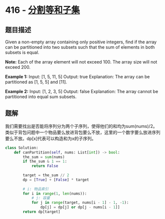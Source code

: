 # 416 - [分割等和子集](https://leetcode.com/problems/partition-equal-subset-sum/)

## 题目描述
Given a non-empty array containing only positive integers, find if the array can be partitioned into two subsets such that the sum of elements in both subsets is equal.

**Note:**
Each of the array element will not exceed 100.
The array size will not exceed 200.
 

**Example 1:**
	Input: [1, 5, 11, 5]
	Output: true
	Explanation: The array can be partitioned as [1, 5, 5] and [11].
 

**Example 2:**
	Input: [1, 2, 3, 5]
	Output: false
	Explanation: The array cannot be partitioned into equal sum subsets.


## 题解
我们需要找出是否能将序列分为两个子序列，使得他们的和均为sum(nums)/2。类似于背包问题中一个物品要么放进背包要么不放，这里的一个数字要么放进序列要么不放。dp[x]代表可以构造和为x的子序列。
```python
class Solution:
    def canPartition(self, nums: List[int]) -> bool:
        the_sum = sum(nums)
        if the_sum & 1 == 1:
            return False
        
        target = the_sum // 2
        dp = [True] + [False] * target
        
        # i: 物品索引
        for i in range(1, len(nums)):
            # j: 容量
            for j in range(target, nums[i - 1] - 1, -1):
                dp[j] = dp[j] or dp[j - nums[i - 1]]
        return dp[target]
```